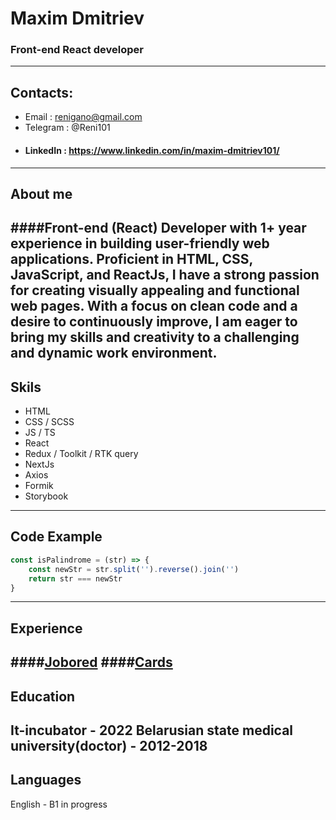 # Maxim Dmitriev
### Front-end **React** developer
---
## Contacts:
- Email : renigano@gmail.com
- Telegram : @Reni101
- #### LinkedIn : https://www.linkedin.com/in/maxim-dmitriev101/
---
## About me

####Front-end (React) Developer with 1+ year experience in building user-friendly web applications. Proficient in HTML, CSS, JavaScript, and ReactJs, I have a strong passion for creating visually appealing and functional web pages. With a focus on clean code and a desire to continuously improve, I am eager to bring my skills and creativity to a challenging and dynamic work environment.
---
## Skils
- HTML
- CSS / SCSS
- JS / TS
- React
- Redux / Toolkit / RTK query
- NextJs
- Axios
- Formik
- Storybook
---
## Code Example
```javascript
const isPalindrome = (str) => {
    const newStr = str.split('').reverse().join('')
    return str === newStr
}
```
---
## Experience
####[Jobored](https://github.com/Reni101/test-task-summer-2023)
####[Cards](https://github.com/Reni101/Cards-app)
---
## Education
It-incubator - 2022
Belarusian state medical university(doctor) - 2012-2018
---
## Languages
English - B1 in progress
